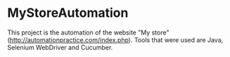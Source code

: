 # MyStoreAutomation

This project is the automation of the website "My store" (http://automationpractice.com/index.php). 
Tools that were used are Java, Selenium WebDriver and Cucumber. 
